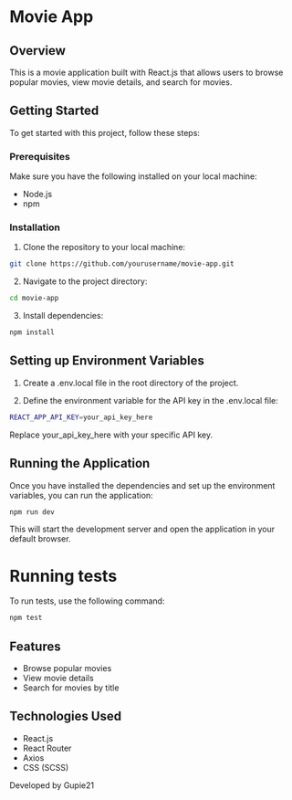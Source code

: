 # Movie App

## Overview

This is a movie application built with React.js that allows users to browse popular movies, view movie details, and search for movies.

## Getting Started

To get started with this project, follow these steps:

### Prerequisites

Make sure you have the following installed on your local machine:

- Node.js
- npm

### Installation

1. Clone the repository to your local machine:

```bash
git clone https://github.com/yourusername/movie-app.git
```
2. Navigate to the project directory:

```bash
cd movie-app
```
3. Install dependencies:

```bash
npm install
```
## Setting up Environment Variables

1. Create a .env.local file in the root directory of the project.

2. Define the environment variable for the API key in the .env.local file:
```bash
REACT_APP_API_KEY=your_api_key_here
```
Replace your_api_key_here with your specific API key.
## Running the Application
Once you have installed the dependencies and set up the environment variables, you can run the application:
```bash
npm run dev
```
This will start the development server and open the application in your default browser.
# Running tests
To run tests, use the following command:
```bash
npm test
```
## Features
- Browse popular movies
- View movie details
- Search for movies by title
## Technologies Used
- React.js
- React Router
- Axios
- CSS (SCSS)

Developed by Gupie21